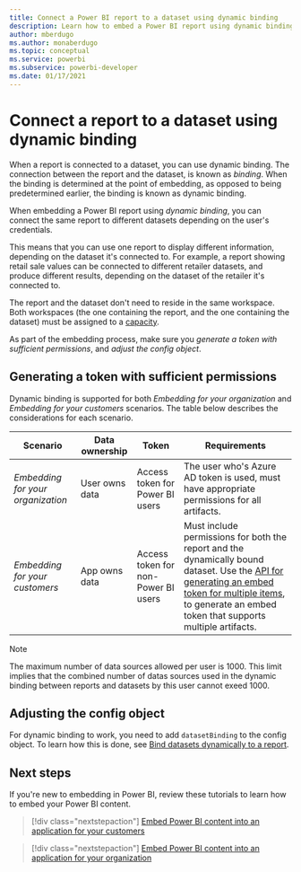 ```yaml
---
title: Connect a Power BI report to a dataset using dynamic binding
description: Learn how to embed a Power BI report using dynamic binding.
author: mberdugo
ms.author: monaberdugo
ms.topic: conceptual
ms.service: powerbi
ms.subservice: powerbi-developer
ms.date: 01/17/2021
---
```


# Connect a report to a dataset using dynamic binding 

When a report is connected to a dataset, you can use dynamic binding. The connection between the report and the dataset, is known as *binding*. When the binding is determined at the point of embedding, as opposed to being predetermined earlier, the binding is known as dynamic binding.

When embedding a Power BI report using *dynamic binding*, you can connect the same report to different datasets depending on the user's credentials.

This means that you can use one report to display different information, depending on the dataset it's connected to. For example, a report showing retail sale values can be connected to different retailer datasets, and produce different results, depending on the dataset of the retailer it's connected to.

The report and the dataset don't need to reside in the same workspace. Both workspaces (the one containing the report, and the one containing the dataset) must be assigned to a [capacity](azure-pbie-create-capacity.md).

As part of the embedding process, make sure you *generate a token with sufficient permissions*, and *adjust the config object*.

## Generating a token with sufficient permissions

Dynamic binding is supported for both *Embedding for your organization* and *Embedding for your customers* scenarios. The table below describes the considerations for each scenario.

|Scenario  |Data ownership  |Token  |Requirements  |
|---------|---------|---------|---------|
|*Embedding for your organization*    |User owns data         |Access token for Power BI users         |The user who's Azure AD token is used, must have appropriate permissions for all artifacts.         |
|*Embedding for your customers*     |App owns data         |Access token for non-Power BI users         |Must include permissions for both the report and the dynamically bound dataset. Use the [API for generating an embed token for multiple items](/rest/api/power-bi/embed-token/generate-token), to generate an embed token that supports multiple artifacts.         |

>[!NOTE]
> The maximum number of data sources allowed per user is 1000. This limit implies that the combined number of datas sources used in the dynamic binding between reports and datasets by this user cannot exeed 1000.


## Adjusting the config object

For dynamic binding to work, you need to add `datasetBinding` to the config object. To learn how this is done, see [Bind datasets dynamically to a report](/javascript/api/overview/powerbi/bind-report-datasets). 

## Next steps

If you're new to embedding in Power BI, review these tutorials to learn how to embed your Power BI content.

>[!div class="nextstepaction"]
>[Embed Power BI content into an application for your customers](embed-sample-for-customers.md)

>[!div class="nextstepaction"]
>[Embed Power BI content into an application for your organization](embed-sample-for-your-organization.md)
